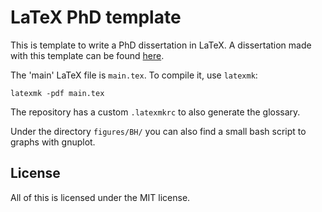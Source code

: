 LaTeX PhD template
==================

This is template to write a PhD dissertation in LaTeX. A dissertation made with
this template can be found [here](http://lib.ugent.be/catalog/pug01:6933577).

The 'main' LaTeX file is `main.tex`. To compile it, use `latexmk`:
```
latexmk -pdf main.tex
```
The repository has a custom `.latexmkrc` to also generate the glossary.

Under the directory `figures/BH/` you can also find a small bash script to 
graphs with gnuplot.

License
-------
All of this is licensed under the MIT license.
